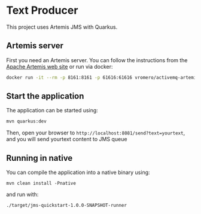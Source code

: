 # Text Producer 

This project uses Artemis JMS with Quarkus.

## Artemis server

First you need an Artemis server. You can follow the instructions from the [Apache Artemis web site](https://activemq.apache.org/components/artemis/) or run via docker:
```bash
docker run -it --rm -p 8161:8161 -p 61616:61616 vromero/activemq-artemis

```

## Start the application

The application can be started using:

```bash
mvn quarkus:dev
```

Then, open your browser to `http://localhost:8081/send?text=yourtext`, and you will send yourtext content to JMS queue

## Running in native

You can compile the application into a native binary using:

`mvn clean install -Pnative`

and run with:

`./target/jms-quickstart-1.0.0-SNAPSHOT-runner`

